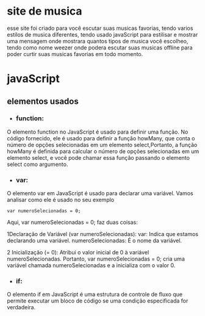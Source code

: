 # site de musica
esse site foi criado para você escutar suas musicas favorias, tendo varios estilos de musica diferentes, tendo usado javaScript para 
estilisar e mostrar uma mensagem onde mostrara quantos tipos de musica você escolheo, tendo como nome weezer onde podera escutar suas musicas offline para poder curtir suas musicas favorias em todo momento.


# javaScript
 
 ## elementos usados 
 
 * ### function:
 O elemento function no JavaScript é usado para definir uma função. No código fornecido, ele é usado para definir a função howMany, que conta o número de opções selecionadas em um elemento select,Portanto, a função howMany é definida para calcular o número de opções selecionadas em um elemento select, e você pode chamar essa função passando o elemento select como argumento. 

 * ### var:
 O elemento var em JavaScript é usado para declarar uma variável. Vamos analisar como ele é usado no seu exemplo

 ```
var numeroSelecionadas = 0;
 ```

Aqui, var numeroSelecionadas = 0; faz duas coisas:

 1Declaração de Variável (var numeroSelecionadas):
var: Indica que estamos declarando uma variável.
numeroSelecionadas: É o nome da variável.

2 Inicialização (= 0):
Atribui o valor inicial de 0 à variável numeroSelecionadas.
Portanto, var numeroSelecionadas = 0; cria uma variável chamada numeroSelecionadas e a inicializa com o valor 0.

* ### if:
O elemento if em JavaScript é uma estrutura de controle de fluxo que permite executar um bloco de código se uma condição especificada for verdadeira.





